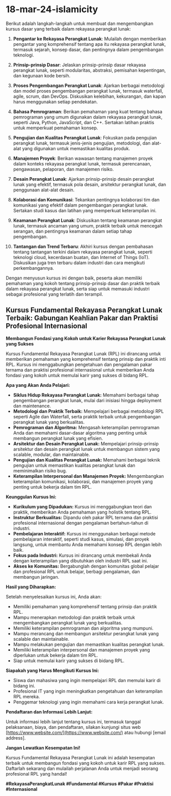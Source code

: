 # 18-mar-24-islamicity

Berikut adalah langkah-langkah untuk membuat dan mengembangkan kursus dasar yang terbaik dalam rekayasa perangkat lunak:

1. **Pengantar ke Rekayasa Perangkat Lunak**: Mulailah dengan memberikan pengantar yang komprehensif tentang apa itu rekayasa perangkat lunak, termasuk sejarah, konsep dasar, dan pentingnya dalam pengembangan teknologi.

2. **Prinsip-prinsip Dasar**: Jelaskan prinsip-prinsip dasar rekayasa perangkat lunak, seperti modularitas, abstraksi, pemisahan kepentingan, dan kegunaan kode bersih.

3. **Proses Pengembangan Perangkat Lunak**: Ajarkan berbagai metodologi dan model proses pengembangan perangkat lunak, termasuk waterfall, agile, scrum, dan DevOps. Diskusikan kelebihan, kekurangan, dan kapan harus menggunakan setiap pendekatan.

4. **Bahasa Pemrograman**: Berikan pemahaman yang kuat tentang bahasa pemrograman yang umum digunakan dalam rekayasa perangkat lunak, seperti Java, Python, JavaScript, dan C++. Sertakan latihan praktis untuk memperkuat pemahaman konsep.

5. **Pengujian dan Kualitas Perangkat Lunak**: Fokuskan pada pengujian perangkat lunak, termasuk jenis-jenis pengujian, metodologi, dan alat-alat yang digunakan untuk memastikan kualitas produk.

6. **Manajemen Proyek**: Berikan wawasan tentang manajemen proyek dalam konteks rekayasa perangkat lunak, termasuk perencanaan, pengawasan, pelaporan, dan manajemen risiko.

7. **Desain Perangkat Lunak**: Ajarkan prinsip-prinsip desain perangkat lunak yang efektif, termasuk pola desain, arsitektur perangkat lunak, dan penggunaan alat-alat desain.

8. **Kolaborasi dan Komunikasi**: Tekankan pentingnya kolaborasi tim dan komunikasi yang efektif dalam pengembangan perangkat lunak. Sertakan studi kasus dan latihan yang memperkuat keterampilan ini.

9. **Keamanan Perangkat Lunak**: Diskusikan tentang keamanan perangkat lunak, termasuk ancaman yang umum, praktik terbaik untuk mencegah serangan, dan pentingnya keamanan dalam setiap tahap pengembangan.

10. **Tantangan dan Trend Terbaru**: Akhiri kursus dengan pembahasan tentang tantangan terkini dalam rekayasa perangkat lunak, seperti teknologi cloud, kecerdasan buatan, dan Internet of Things (IoT). Diskusikan juga tren terbaru dalam industri dan cara mengikuti perkembangannya.

Dengan menyusun kursus ini dengan baik, peserta akan memiliki pemahaman yang kokoh tentang prinsip-prinsip dasar dan praktik terbaik dalam rekayasa perangkat lunak, serta siap untuk memasuki industri sebagai profesional yang terlatih dan terampil.





## Kursus Fundamental Rekayasa Perangkat Lunak Terbaik: Gabungan Keahlian Pakar dan Praktisi Profesional Internasional

**Membangun Fondasi yang Kokoh untuk Karier Rekayasa Perangkat Lunak yang Sukses**

Kursus Fundamental Rekayasa Perangkat Lunak (RPL) ini dirancang untuk memberikan pemahaman yang komprehensif tentang prinsip dan praktik inti RPL. Kursus ini menggabungkan pengetahuan dan pengalaman pakar ternama dan praktisi profesional internasional untuk memberikan Anda fondasi yang kokoh untuk memulai karir yang sukses di bidang RPL.

**Apa yang Akan Anda Pelajari:**

* **Siklus Hidup Rekayasa Perangkat Lunak:** Memahami berbagai tahap pengembangan perangkat lunak, mulai dari inisiasi hingga deployment dan maintenance.
* **Metodologi dan Praktik Terbaik:** Mempelajari berbagai metodologi RPL seperti Agile dan Waterfall, serta praktik terbaik untuk pengembangan perangkat lunak yang berkualitas.
* **Pemrograman dan Algoritma:** Mengasah keterampilan pemrograman Anda dan memahami dasar-dasar algoritma yang penting untuk membangun perangkat lunak yang efisien.
* **Arsitektur dan Desain Perangkat Lunak:** Mempelajari prinsip-prinsip arsitektur dan desain perangkat lunak untuk membangun sistem yang scalable, modular, dan maintainable.
* **Pengujian dan Kualitas Perangkat Lunak:** Memahami berbagai teknik pengujian untuk memastikan kualitas perangkat lunak dan meminimalkan risiko bug.
* **Keterampilan Interpersonal dan Manajemen Proyek:** Mengembangkan keterampilan komunikasi, kolaborasi, dan manajemen proyek yang penting untuk bekerja dalam tim RPL.

**Keunggulan Kursus Ini:**

* **Kurikulum yang Dipadukan:** Kursus ini menggabungkan teori dan praktik, memberikan Anda pemahaman yang holistik tentang RPL.
* **Instruktur Berkualitas:** Dipandu oleh pakar RPL ternama dan praktisi profesional internasional dengan pengalaman bertahun-tahun di industri.
* **Pembelajaran Interaktif:** Kursus ini menggunakan berbagai metode pembelajaran interaktif, seperti studi kasus, simulasi, dan proyek langsung, untuk membantu Anda memahami konsep RPL dengan lebih baik.
* **Fokus pada Industri:** Kursus ini dirancang untuk membekali Anda dengan keterampilan yang dibutuhkan oleh industri RPL saat ini.
* **Akses ke Komunitas:** Bergabunglah dengan komunitas global pelajar dan profesional RPL untuk belajar, berbagi pengalaman, dan membangun jaringan.

**Hasil yang Diharapkan:**

Setelah menyelesaikan kursus ini, Anda akan:

* Memiliki pemahaman yang komprehensif tentang prinsip dan praktik RPL.
* Mampu menerapkan metodologi dan praktik terbaik untuk mengembangkan perangkat lunak yang berkualitas.
* Memiliki keterampilan pemrograman dan algoritma yang mumpuni.
* Mampu merancang dan membangun arsitektur perangkat lunak yang scalable dan maintainable.
* Mampu melakukan pengujian dan memastikan kualitas perangkat lunak.
* Memiliki keterampilan interpersonal dan manajemen proyek yang diperlukan untuk bekerja dalam tim RPL.
* Siap untuk memulai karir yang sukses di bidang RPL.

**Siapakah yang Harus Mengikuti Kursus Ini:**

* Siswa dan mahasiwa yang ingin mempelajari RPL dan memulai karir di bidang ini.
* Profesional IT yang ingin meningkatkan pengetahuan dan keterampilan RPL mereka.
* Penggemar teknologi yang ingin memahami cara kerja perangkat lunak.

**Pendaftaran dan Informasi Lebih Lanjut:**

Untuk informasi lebih lanjut tentang kursus ini, termasuk tanggal pelaksanaan, biaya, dan pendaftaran, silakan kunjungi situs web [https://www.website.com/](https://www.website.com/) atau hubungi [email address].

**Jangan Lewatkan Kesempatan Ini!**

Kursus Fundamental Rekayasa Perangkat Lunak ini adalah kesempatan terbaik untuk membangun fondasi yang kokoh untuk karir RPL yang sukses. Daftarlah sekarang dan mulailah perjalanan Anda untuk menjadi seorang profesional RPL yang handal!

**#RekayasaPerangkatLunak #Fundamental #Kursus #Pakar #Praktisi #Internasional**
